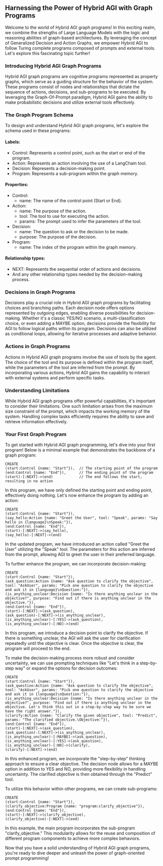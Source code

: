 ## Harnessing the Power of Hybrid AGI with Graph Programs

Welcome to the world of Hybrid AGI graph programs! In this exciting realm, we combine the strengths of Large Language Models with the logic and reasoning abilities of graph-based architectures. By leveraging the concept of Generalized Decision and Action Graphs, we empower Hybrid AGI to follow Turing complete programs composed of prompts and external tools. Let's explore this fascinating topic further!

### Introducing Hybrid AGI Graph Programs

Hybrid AGI graph programs are cognitive programs represented as property graphs, which serve as a guiding structure for the behavior of the system. These programs consist of nodes and relationships that dictate the sequence of actions, decisions, and sub-programs to be executed. By leveraging the Graph-Of-Prompt paradigm, Hybrid AGI gains the ability to make probabilistic decisions and utilize external tools effectively.

### The Graph Program Schema

To design and understand Hybrid AGI graph programs, let's explore the schema used in these programs:

#### Labels:

- Control: Represents a control point, such as the start or end of the program.
- Action: Represents an action involving the use of a LangChain tool.
- Decision: Represents a decision-making point.
- Program: Represents a sub-program within the graph memory.

#### Properties:

- Control:
  - name: The name of the control point (Start or End).
- Action:
  - name: The purpose of the action.
  - tool: The tool to use for executing the action.
  - params: The prompt used to infer the parameters of the tool.
- Decision:
  - name: The question to ask or the decision to be made.
  - purpose: The purpose of the decision.
- Program:
  - name: The index of the program within the graph memory.

#### Relationship types:

- NEXT: Represents the sequential order of actions and decisions.
- And any other relationship types needed by the decision-making process.

### Decisions in Graph Programs

Decisions play a crucial role in Hybrid AGI graph programs by facilitating choices and branching paths. Each decision node offers options represented by outgoing edges, enabling diverse possibilities for decision-making. Whether it's a classic YES/NO scenario, a multi-classification choice, or even adding a MAYBE option, decisions provide the flexibility for AGI to follow logical paths within its program. Decisions can also be utilized as conditional loops, allowing for iterative processes and adaptive behavior.

### Actions in Graph Programs

Actions in Hybrid AGI graph programs involve the use of tools by the agent. The choice of the tool and its purpose is defined within the program itself, while the parameters of the tool are inferred from the prompt. By incorporating various actions, Hybrid AGI gains the capability to interact with external systems and perform specific tasks.

### Understanding Limitations

While Hybrid AGI graph programs offer powerful capabilities, it's important to consider their limitations. One such limitation arises from the maximum size constraint of the prompt, which impacts the working memory of the system. Handling complex tasks efficiently requires the ability to save and retrieve information effectively.

### Your First Graph Program

To get started with Hybrid AGI graph programming, let's dive into your first program! Below is a minimal example that demonstrates the backbone of a graph program:

```do_nothing.cypher
CREATE
(start:Control {name: "Start"}),  // The starting point of the program
(end:Control {name: "End"}),      // The ending point of the program
(start)-[:NEXT]->(end)            // The end follows the start, resulting in no action
```

In this program, we have only defined the starting point and ending point, effectively doing nothing. Let's now enhance the program by adding an action:

```hello_world.cypher
CREATE
(start:Control {name: "Start"}),
(say_hello:Action {name: "Greet the User", tool: "Speak", params: "Say hello in {language}\nSpeak:"}),
(end:Control {name: "End"}),
(start)-[:NEXT]->(say_hello),
(say_hello)-[:NEXT]->(end)
```

In the updated program, we have introduced an action called "Greet the User" utilizing the "Speak" tool. The parameters for this action are inferred from the prompt, allowing AGI to greet the user in their preferred language.

To further enhance the program, we can incorporate decision-making:

```clarify_objective.cypher
CREATE
(start:Control {name: "Start"}),
(ask_question:Action {name: "Ask question to clarify the objective", tool: "AskUser", params: "Pick one question to clarify the objective and ask it in {language}\nQuestion:"}),
(is_anything_unclear:Decision {name: "Is there anything unclear in the objective?", purpose: "Find out if there is anything unclear in the objective."}),
(end:Control {name: "End"}),
(start)-[:NEXT]->(ask_question),
(ask_question)-[:NEXT]->(is_anything_unclear),
(is_anything_unclear)-[:YES]->(ask_question),
(is_anything_unclear)-[:NO]->(end)
```

In this program, we introduce a decision point to clarify the objective. If there is something unclear, the AGI will ask the user for clarification repeatedly until the objective is clear. Once the objective is clear, the program will proceed to the end.

To make the decision-making process more robust and consider uncertainty, we can use prompting techniques like "Let's think in a step-by-step way" or expand the options for decision outcomes:

```clarify_objective.cypher
CREATE
(start:Control {name: "Start"}),
(ask_question:Action {name: "Ask question to clarify the objective", tool: "AskUser", params: "Pick one question to clarify the objective and ask it in {language}\nQuestion:"}),
(is_anything_unclear:Decision {name: "Is there anything unclear in the objective?", purpose: "Find out if there is anything unclear in the objective. Let's think this out in a step-by-step way to be sure we have the right answer."}),
(clarify:Action {name: "Clarify the given objective", tool: "Predict", params: "The clarified objective.\Objective:"}),
(end:Control {name: "End"}),
(start)-[:NEXT]->(ask_question),
(ask_question)-[:NEXT]->(is_anything_unclear),
(is_anything_unclear)-[:MAYBE]->(ask_question),
(is_anything_unclear)-[:YES]->(ask_question),
(is_anything_unclear)-[:NO]->(clarify),
(clarify)-[:NEXT]->(end)
```

In this enhanced program, we incorporate the "step-by-step" thinking approach to ensure a clear objective. The decision node allows for a MAYBE option in addition to YES and NO, providing more flexibility in handling uncertainty. The clarified objective is then obtained through the "Predict" tool.

To utilize this behavior within other programs, we can create sub-programs:

```main.cypher
CREATE
(start:Control {name: "Start"}),
(clarify_objective:Program {name: "program:clarify_objective"}),
(end:Control {name: "End"}),
(start)-[:NEXT]->(clarify_objective),
(clarify_objective)-[:NEXT]->(end)
```

In this example, the main program incorporates the sub-program "clarify_objective." This modularity allows for the reuse and composition of different program components to achieve more complex behaviors.

Now that you have a solid understanding of Hybrid AGI graph programs, you're ready to dive deeper and unleash the power of graph-oriented prompt programming!
